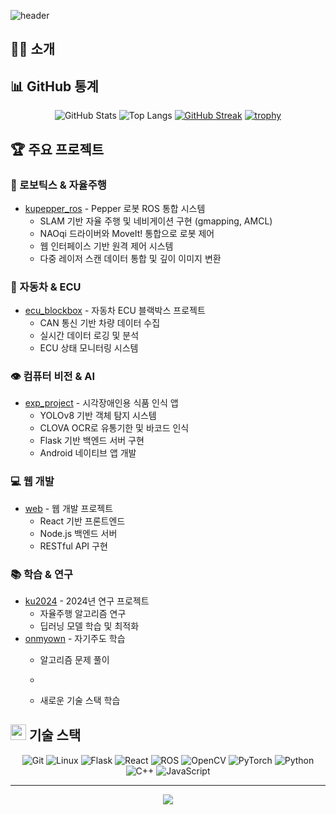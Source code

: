 ![header](https://capsule-render.vercel.app/api?type=wave&color=auto&height=300&section=header&text=Developer%20Profile&fontSize=70)



## 🙋‍♂️ 소개

## 📊 GitHub 통계
<div align="center">
  
![GitHub Stats](https://github-readme-stats.vercel.app/api?username=yeodonghyeon1&show_icons=true&theme=radical)
![Top Langs](https://github-readme-stats.vercel.app/api/top-langs/?username=yeodonghyeon1&layout=compact&theme=radical)
[![GitHub Streak](https://github-readme-streak-stats.herokuapp.com/?user=yeodonghyeon1&theme=radical)](https://git.io/streak-stats)
[![trophy](https://github-profile-trophy.vercel.app/?username=yeodonghyeon1&theme=radical&row=1&column=6)](https://github.com/ryo-ma/github-profile-trophy)

</div>

## 🏆 주요 프로젝트

### 🤖 로보틱스 & 자율주행
- [kupepper_ros](https://github.com/yeodonghyeon1/kupepper_ros) - Pepper 로봇 ROS 통합 시스템
  - SLAM 기반 자율 주행 및 네비게이션 구현 (gmapping, AMCL)
  - NAOqi 드라이버와 MoveIt! 통합으로 로봇 제어
  - 웹 인터페이스 기반 원격 제어 시스템
  - 다중 레이저 스캔 데이터 통합 및 깊이 이미지 변환

### 🚗 자동차 & ECU
- [ecu_blockbox](https://github.com/yeodonghyeon1/ecu_blockbox) - 자동차 ECU 블랙박스 프로젝트
  - CAN 통신 기반 차량 데이터 수집
  - 실시간 데이터 로깅 및 분석
  - ECU 상태 모니터링 시스템

### 👁️ 컴퓨터 비전 & AI
- [exp_project](https://github.com/yeodonghyeon1/exp_project) - 시각장애인용 식품 인식 앱
  - YOLOv8 기반 객체 탐지 시스템
  - CLOVA OCR로 유통기한 및 바코드 인식
  - Flask 기반 백엔드 서버 구현
  - Android 네이티브 앱 개발

### 💻 웹 개발
- [web](https://github.com/yeodonghyeon1/web) - 웹 개발 프로젝트
  - React 기반 프론트엔드
  - Node.js 백엔드 서버
  - RESTful API 구현

### 📚 학습 & 연구
- [ku2024](https://github.com/yeodonghyeon1/ku2024) - 2024년 연구 프로젝트
  - 자율주행 알고리즘 연구
  - 딥러닝 모델 학습 및 최적화
- [onmyown](https://github.com/yeodonghyeon1/onmyown) - 자기주도 학습
  - 알고리즘 문제 풀이
 
  - 
  - 새로운 기술 스택 학습

## <img src="https://media.giphy.com/media/jSKBmKkvo2dPQQtsR1/giphy.gif" width="25px"> 기술 스택

<div align="center">
  
![Git](https://img.shields.io/badge/Git-F05032?style=for-the-badge&logo=git&logoColor=white)
![Linux](https://img.shields.io/badge/Linux-FCC624?style=for-the-badge&logo=linux&logoColor=black)
![Flask](https://img.shields.io/badge/Flask-000000?style=for-the-badge&logo=flask&logoColor=white)
![React](https://img.shields.io/badge/React-61DAFB?style=for-the-badge&logo=react&logoColor=black)
![ROS](https://img.shields.io/badge/ROS-22314E?style=for-the-badge&logo=ros&logoColor=white)
![OpenCV](https://img.shields.io/badge/OpenCV-5C3EE8?style=for-the-badge&logo=opencv&logoColor=white)
![PyTorch](https://img.shields.io/badge/PyTorch-EE4C2C?style=for-the-badge&logo=pytorch&logoColor=white)
![Python](https://img.shields.io/badge/Python-3776AB?style=for-the-badge&logo=Python&logoColor=white)
![C++](https://img.shields.io/badge/C++-00599C?style=for-the-badge&logo=c%2B%2B&logoColor=white)
![JavaScript](https://img.shields.io/badge/JavaScript-F7DF1E?style=for-the-badge&logo=javascript&logoColor=black)


</div>

---
<div align="center">
  <img src="https://komarev.com/ghpvc/?username=yeodonghyeon1&color=blueviolet&style=for-the-badge">
</div>

